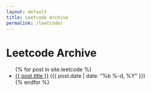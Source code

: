 ```yaml
---
layout: default
title: Leetcode Archive
permalink: /leetcode/
---
```


<div class="home other-pages">
  <h1 class="page-heading">Leetcode Archive</h1>
  <ul class="posts">
  {% for post in site.leetcode %}
    <li>
      <a href="{{ post.url | prepend: site.baseurl }}">{{ post.title }}</a> ({{ post.date | date: "%b %-d, %Y" }})
    </li>
  {% endfor %}
  </ul>
</div>